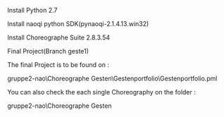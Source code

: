 Install Python 2.7

Install naoqi python SDK(pynaoqi-2.1.4.13.win32)

Install Choreographe Suite 2.8.3.54



Final Project(Branch geste1)

The final Project is to be found on :

gruppe2-nao\Choreographe Gesten\Gestenportfolio\Gestenportfolio.pml

You can also check the each single Choreography on the folder :

gruppe2-nao\Choreographe Gesten


